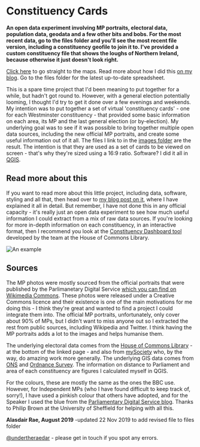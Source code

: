 # Constituency Cards

**An open data experiment involving MP portraits, electoral data, population data, geodata and a few other bits and bobs. For the most recent data, go to the files folder and you'll see the most recent file version, including a constituency geofile to join it to. I've provided a custom constituency file that shows the loughs of Northern Ireland, because otherwise it just doesn't look right.**

[Click here](https://drive.google.com/drive/folders/1xPneIJtI4xWQhJ8TrxsCGHjGRcqCybKa?usp=sharing) to go straight to the maps. Read more about how I did this [on my blog](http://www.statsmapsnpix.com/2019/08/constituency-cards.html). Go to the files folder for the latest up-to-date spreadsheet. 

This is a spare time project that I'd been meaning to put together for a while, but hadn't got round to. However, with a general election potentially looming, I thought I'd try to get it done over a few evenings and weekends. My intention was to put together a set of virtual 'constituency cards' - one for each Westminster constituency - that provided some basic information on each area, its MP and the last general election (or by-election). My underlying goal was to see if it was possible to bring together multiple open data sources, including the new official MP portraits, and create some useful information out of it all. The files I link to in the [images folder](https://github.com/alasdairrae/wpc/tree/master/images) are the result. The intention is that they are used as a set of cards to be viewed on screen - that's why they're sized using a 16:9 ratio. Software? I did it all in [QGIS](https://qgis.org/en/site/).

## Read more about this 
If you want to read more about this little project, including data, software, styling and all that, then head over to [my blog post on it](http://www.statsmapsnpix.com/2019/08/constituency-cards.html), where I have explained it all in detail. But remember, I have not done this in any official capacity - it's really just an open data experiment to see how much useful information I could extract from a mix of raw data sources. If you're looking for more in-depth information on each constituency, in an interactive format, then I recommend you look at the [Constituency Dashboard tool](https://commonslibrary.parliament.uk/local-data/constituency-dashboard/) developed by the team at the House of Commons Library.

![An example](http://ajrae.staff.shef.ac.uk/img/wpc/20190816_131448.jpg)

## Sources
The MP photos were mostly sourced from the official portraits that were published by the Parlimanetary Digital Service [which you can find on Wikimedia Commons](https://commons.wikimedia.org/wiki/Category:Official_United_Kingdom_Parliamentary_photographs_2017). These photos were released under a Creative Commons licence and their existence is one of the main motivations for me doing this - I think they're great and wanted to find a project I could integrate them into. The official MP portraits, unfortunately, only cover about 90% of MPs, but I didn't want to miss anyone out so I extracted the rest from public sources, including Wikipedia and Twitter. I think having the MP portraits adds a lot to the images and helps humanise them.

The underlying electoral data comes from the [House of Commons Library](https://researchbriefings.parliament.uk/ResearchBriefing/Summary/CBP-7979) - at the bottom of the linked page - and also from  [mySociety](https://www.mysociety.org/wehelpyou/see-a-list-of-every-mp-in-parliament/) who, by the way, do amazing work more generally. The underlying GIS data comes from [ONS](http://geoportal.statistics.gov.uk/) and [Ordnance Survey](https://www.ordnancesurvey.co.uk/opendatadownload/products.html). The information on distance to Parliament and area of each constituency are figures I calculated myself in QGIS. 

For the colours, these are mostly the same as the ones the BBC use. However, for Independent MPs (who I have found difficult to keep track of, sorry!), I have used a pinkish colour that others have adopted, and for the Speaker I used the blue from the [Parliamentary Digital Service blog](https://pds.blog.parliament.uk/). Thanks to Philip Brown at the University of Sheffield for helping with all this.


**Alasdair Rae, August 2019**
-updated 22 Nov 2019 to add revised file to files folder

[@undertheraedar](https://twitter.com/undertheraedar) - please get in touch if you spot any errors.
